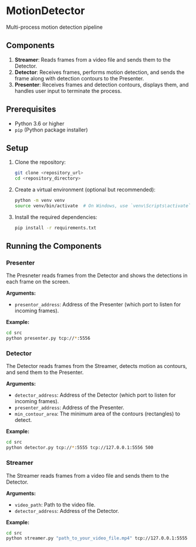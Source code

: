 # MotionDetector
Multi-process motion detection pipeline 

## Components

1. **Streamer**: Reads frames from a video file and sends them to the Detector.
2. **Detector**: Receives frames, performs motion detection, and sends the frame along with detection contours to the Presenter.
3. **Presenter**: Receives frames and detection contours, displays them, and handles user input to terminate the process.

## Prerequisites

- Python 3.6 or higher
- `pip` (Python package installer)

## Setup

1. Clone the repository:

    ```bash
    git clone <repository_url>
    cd <repository_directory>
    ```

2. Create a virtual environment (optional but recommended):

    ```bash
    python -m venv venv
    source venv/bin/activate  # On Windows, use `venv\Scripts\activate`
    ```

3. Install the required dependencies:

    ```bash
    pip install -r requirements.txt
    ```

## Running the Components

### Presenter

The Presneter reads frames from the Detector and shows the detections in each frame on the screen. 

**Arguments:**
- `presentor_address`: Address of the Presenter (which port to listen for incoming frames).

**Example:**

```bash
cd src
python presenter.py tcp://*:5556
```

### Detector

The Detector reads frames from the Streamer, detects motion as contours, and send them to the Presenter. 

**Arguments:**
- `detector_address`: Address of the Detector (which port to listen for incoming frames).
- `presenter_address`: Address of the Presenter.
- `min_contour_area`: The minimum area of the contours (rectangles) to detect.

**Example:**

```bash
cd src
python detector.py tcp://*:5555 tcp://127.0.0.1:5556 500
```

### Streamer

The Streamer reads frames from a video file and sends them to the Detector. 

**Arguments:**
- `video_path`: Path to the video file.
- `detector_address`: Address of the Detector.

**Example:**

```bash
cd src
python streamer.py "path_to_your_video_file.mp4" tcp://127.0.0.1:5555
```

